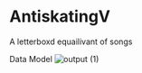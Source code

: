 # AntiskatingV
A letterboxd equailivant of songs

Data Model
![output (1)](https://github.com/user-attachments/assets/20266719-59bb-4291-8376-121f325af447)
